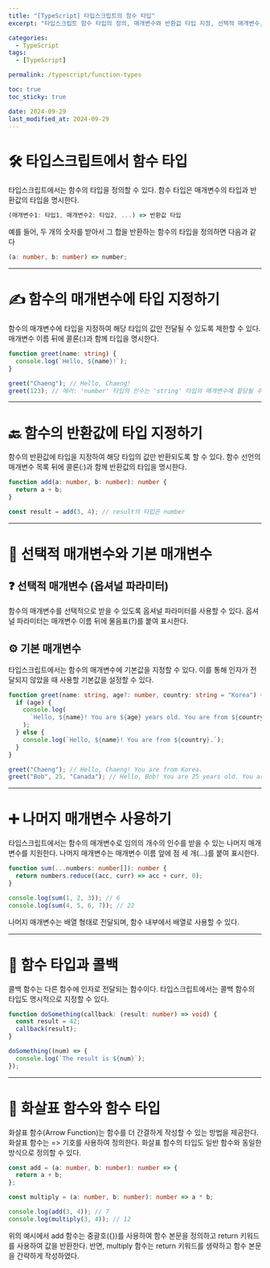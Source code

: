 ```yaml
---
title: "[TypeScript] 타입스크립트의 함수 타입"
excerpt: "타입스크립트 함수 타입의 정의, 매개변수와 반환값 타입 지정, 선택적 매개변수, 기본 매개변수, 나머지 매개변수, 콜백 함수, 그리고 화살표 함수의 타입 지정"

categories:
  - TypeScript
tags:
  - [TypeScript]

permalink: /typescript/function-types

toc: true
toc_sticky: true

date: 2024-09-29
last_modified_at: 2024-09-29
---
```


# 🛠 타입스크립트에서 함수 타입

타입스크립트에서는 함수의 타입을 정의할 수 있다. 함수 타입은 매개변수의 타입과 반환값의 타입을 명시한다.

```typescript
(매개변수1: 타입1, 매개변수2: 타입2, ...) => 반환값 타입
```

예를 들어, 두 개의 숫자를 받아서 그 합을 반환하는 함수의 타입을 정의하면 다음과 같다

```typescript
(a: number, b: number) => number;
```

---

# ✍️ 함수의 매개변수에 타입 지정하기

함수의 매개변수에 타입을 지정하여 해당 타입의 값만 전달될 수 있도록 제한할 수 있다. 매개변수 이름 뒤에 콜론(:)과 함께 타입을 명시한다.

```typescript
function greet(name: string) {
  console.log(`Hello, ${name}!`);
}

greet("Chaeng"); // Hello, Chaeng!
greet(123); // 에러: 'number' 타입의 인수는 'string' 타입의 매개변수에 할당될 수 없다.
```

---

# 🔙 함수의 반환값에 타입 지정하기

함수의 반환값에 타입을 지정하여 해당 타입의 값만 반환되도록 할 수 있다. 함수 선언의 매개변수 목록 뒤에 콜론(:)과 함께 반환값의 타입을 명시한다.

```typescript
function add(a: number, b: number): number {
  return a + b;
}

const result = add(3, 4); // result의 타입은 number
```

---

# 🎯 선택적 매개변수와 기본 매개변수

## ❓ 선택적 매개변수 (옵셔널 파라미터)

함수의 매개변수를 선택적으로 받을 수 있도록 옵셔널 파라미터를 사용할 수 있다. 옵셔널 파라미터는 매개변수 이름 뒤에 물음표(?)를 붙여 표시한다.

## ⚙️ 기본 매개변수

타입스크립트에서는 함수의 매개변수에 기본값을 지정할 수 있다. 이를 통해 인자가 전달되지 않았을 때 사용할 기본값을 설정할 수 있다.

```typescript
function greet(name: string, age?: number, country: string = "Korea") {
  if (age) {
    console.log(
      `Hello, ${name}! You are ${age} years old. You are from ${country}.`
    );
  } else {
    console.log(`Hello, ${name}! You are from ${country}.`);
  }
}

greet("Chaeng"); // Hello, Chaeng! You are from Korea.
greet("Bob", 25, "Canada"); // Hello, Bob! You are 25 years old. You are from Canada.
```

---

# ➕ 나머지 매개변수 사용하기

타입스크립트에서는 함수의 매개변수로 임의의 개수의 인수를 받을 수 있는 나머지 매개변수를 지원한다. 나머지 매개변수는 매개변수 이름 앞에 점 세 개(...)를 붙여 표시한다.

```typescript
function sum(...numbers: number[]): number {
  return numbers.reduce((acc, curr) => acc + curr, 0);
}

console.log(sum(1, 2, 3)); // 6
console.log(sum(4, 5, 6, 7)); // 22
```

나머지 매개변수는 배열 형태로 전달되며, 함수 내부에서 배열로 사용할 수 있다.

---

# 🔄 함수 타입과 콜백

콜백 함수는 다른 함수에 인자로 전달되는 함수이다. 타입스크립트에서는 콜백 함수의 타입도 명시적으로 지정할 수 있다.

```typescript
function doSomething(callback: (result: number) => void) {
  const result = 42;
  callback(result);
}

doSomething((num) => {
  console.log(`The result is ${num}`);
});
```

---

# 🏹 화살표 함수와 함수 타입

화살표 함수(Arrow Function)는 함수를 더 간결하게 작성할 수 있는 방법을 제공한다. 화살표 함수는 => 기호를 사용하여 정의한다. 화살표 함수의 타입도 일반 함수와 동일한 방식으로 정의할 수 있다.

```typescript
const add = (a: number, b: number): number => {
  return a + b;
};

const multiply = (a: number, b: number): number => a * b;

console.log(add(3, 4)); // 7
console.log(multiply(3, 4)); // 12
```

위의 예시에서 add 함수는 중괄호({})를 사용하여 함수 본문을 정의하고 return 키워드를 사용하여 값을 반환한다. 반면, multiply 함수는 return 키워드를 생략하고 함수 본문을 간략하게 작성하였다.
